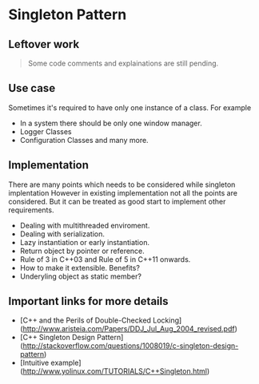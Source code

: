# Singleton Pattern


## Leftover work
>Some code comments and explainations are still pending.

## Use case
Sometimes it's required to have only one instance of a class. For example
- In a system there should be only one window manager.
- Logger Classes
- Configuration Classes and many more.

## Implementation
There are many points which needs to be considered while singleton implentation
However in existing implementation not all the points are considered. But it can
be treated as good start to implement other requirements.
- Dealing with multithreaded enviroment.
- Dealing with serialization.
- Lazy instantiation or early instantiation.
- Return object by pointer or reference.
- Rule of 3 in C++03 and Rule of 5 in C++11 onwards.
- How to make it extensible. Benefits?
- Underyling object as static member?

## Important links for more details
- [C++ and the Perils of Double-Checked Locking] (http://www.aristeia.com/Papers/DDJ_Jul_Aug_2004_revised.pdf)
- [C++ Singleton Design Pattern] (http://stackoverflow.com/questions/1008019/c-singleton-design-pattern)
- [Intuitive example] (http://www.yolinux.com/TUTORIALS/C++Singleton.html)

